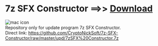 # 7z SFX Constructor ==>> [Download](https://github.com/CryptoNickSoft/7z-SFX-Constructor/raw/master/upd/7zSFX%20Constructor.7z)<br/>
![mac icon](http://i64.tinypic.com/2cwtyqp.png)<br/>
Repository only for update program 7z SFX Constructor.<br/>
Direct link: https://github.com/CryptoNickSoft/7z-SFX-Constructor/raw/master/upd/7zSFX%20Constructor.7z<br />
